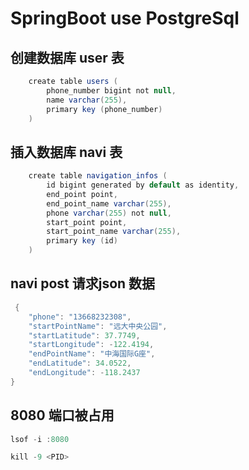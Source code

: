 # SpringBoot use PostgreSql

## 创建数据库 user 表
``` java
    create table users (
        phone_number bigint not null,
        name varchar(255),
        primary key (phone_number)
    )
```

## 插入数据库 navi 表
``` java
    create table navigation_infos (
        id bigint generated by default as identity,
        end_point point,
        end_point_name varchar(255),
        phone varchar(255) not null,
        start_point point,
        start_point_name varchar(255),
        primary key (id)
    )
```

## navi post 请求json 数据
``` java
 {
    "phone": "13668232308",
    "startPointName": "远大中央公园",
    "startLatitude": 37.7749,
    "startLongitude": -122.4194,
    "endPointName": "中海国际G座",
    "endLatitude": 34.0522,
    "endLongitude": -118.2437
}
```

## 8080 端口被占用
``` java
lsof -i :8080

kill -9 <PID>
```

